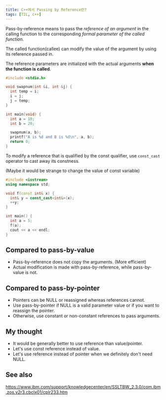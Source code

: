 ```yaml
---
title: C++에서 Passing by Reference란?
tags: [TIL, c++]
---
```


Pass-by-reference means to pass the *reference of an argument* in the calling function to the corresponding *formal parameter of the called function*.

The called function(callee) can modify the value of the argument by using its reference passed in.

The reference parameters are initialized with the actual arguments **when the function is called**.

```c++
#include <stdio.h>

void swapnum(int &i, int &j) {
  int temp = i;
  i = j;
  j = temp;
}

int main(void) {
  int a = 10;
  int b = 20;

  swapnum(a, b);
  printf("A is %d and B is %d\n", a, b);
  return 0;
}
```

To modify a reference that is qualified by the const qualifier, use `const_cast` operator to cast away its constness.

(Maybe it would be strange to change the value of const variable)

```c++
#include <iostream>
using namespace std;

void f(const int& x) {
  int& y = const_cast<int&>(x);
  ++y;
}

int main() {
  int a = 5;
  f(a);
  cout << a << endl;
}
```

## Compared to pass-by-value
- Pass-by-reference does not copy the arguments. (More efficient)
- Actual modification is made with pass-by-reference, while pass-by-value is not.

## Compared to pass-by-pointer
- Pointers can be NULL or reassigned whereas references cannot. 
- Use pass-by-pointer if NULL is a valid parameter value or if you want to reassign the pointer.
- Otherwise, use constant or non-constant references to pass arguments.

## My thought
- It would be generally better to use reference than value/pointer.
- Let's use const reference instead of value.
- Let's use reference instead of pointer when we definitely don't need NULL.

## See also
https://www.ibm.com/support/knowledgecenter/en/SSLTBW_2.3.0/com.ibm.zos.v2r3.cbclx01/cplr233.htm